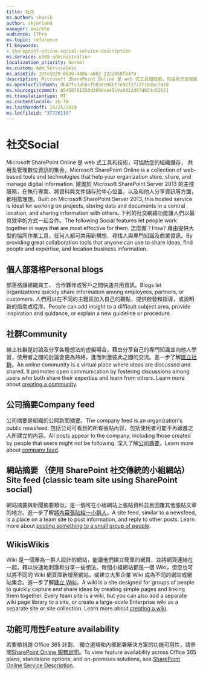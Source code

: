 ```yaml
---
title: 社交
ms.author: sharik
author: skjerland
manager: mnirkhe
audience: ITPro
ms.topic: reference
f1_keywords:
- sharepoint-online-social-service-description
ms.service: o365-administration
localization_priority: Normal
ms.custom: Adm_ServiceDesc
ms.assetid: 207c5829-0ba9-440a-a602-1222458fb479
description: Microsoft SharePoint Online 是 web 式工具和技術，可協助您的組織儲存、 共用及管理數位資訊的集合。 建置於 Microsoft SharePoint Server 2013 的主控服務，在執行專案、將資料與文件儲存於中心位置，以及和他人分享資訊等方面，都相當理想。
ms.openlocfilehash: d647fc1a58cf503ec046f7e92f3772f10dbc741d
ms.sourcegitcommit: 05458701350d269dce45c9a0812d67d653c52621
ms.translationtype: MT
ms.contentlocale: zh-TW
ms.lasthandoff: 10/25/2019
ms.locfileid: "37726110"
---
```

# <a name="social"></a><span data-ttu-id="07d74-104">社交</span><span class="sxs-lookup"><span data-stu-id="07d74-104">Social</span></span>

<span data-ttu-id="07d74-105">Microsoft SharePoint Online 是 web 式工具和技術，可協助您的組織儲存、 共用及管理數位資訊的集合。</span><span class="sxs-lookup"><span data-stu-id="07d74-105">Microsoft SharePoint Online is a collection of web-based tools and technologies that help your organization store, share, and manage digital information.</span></span> <span data-ttu-id="07d74-106">建置於 Microsoft SharePoint Server 2013 的主控服務，在執行專案、將資料與文件儲存於中心位置，以及和他人分享資訊等方面，都相當理想。</span><span class="sxs-lookup"><span data-stu-id="07d74-106">Built on Microsoft SharePoint Server 2013, this hosted service is ideal for working on projects, storing data and documents in a central location, and sharing information with others.</span></span> <span data-ttu-id="07d74-107">下列的社交網路功能讓人們以最具效率的方式一起合作。</span><span class="sxs-lookup"><span data-stu-id="07d74-107">The following Social features let people work together in ways that are most effective for them.</span></span> <span data-ttu-id="07d74-108">怎麼做？</span><span class="sxs-lookup"><span data-stu-id="07d74-108">How?</span></span> <span data-ttu-id="07d74-109">藉由提供大型的協同作業工具，任何人都可共用新構想、尋找人與專門知識及商業資訊。</span><span class="sxs-lookup"><span data-stu-id="07d74-109">By providing great collaboration tools that anyone can use to share ideas, find people and expertise, and location business information.</span></span> 
  
## <a name="personal-blogs"></a><span data-ttu-id="07d74-110">個人部落格</span><span class="sxs-lookup"><span data-stu-id="07d74-110">Personal blogs</span></span>

<span data-ttu-id="07d74-111">部落格讓組織員工、 合作夥伴或客戶之間快速共用資訊。</span><span class="sxs-lookup"><span data-stu-id="07d74-111">Blogs let organizations quickly share information among employees, partners, or customers.</span></span> <span data-ttu-id="07d74-112">人們可以在不同的主題區加入自己的觀點，提供啟發和指導，或說明新的指南或程序。</span><span class="sxs-lookup"><span data-stu-id="07d74-112">People can add insight to a difficult subject area, provide inspiration and guidance, or explain a new guideline or procedure.</span></span>
  
## <a name="community"></a><span data-ttu-id="07d74-113">社群</span><span class="sxs-lookup"><span data-stu-id="07d74-113">Community</span></span>

<span data-ttu-id="07d74-p104">線上社群是討論及分享各種想法的虛擬場合。藉由分享自己的專門知識並向他人學習，使用者之間的討論會更為熱絡，進而刺激彼此之間的交流。進一步了解[建立社群](https://go.microsoft.com/fwlink/p/?LinkId=271061)。</span><span class="sxs-lookup"><span data-stu-id="07d74-p104">An online community is a virtual place where ideas are discussed and shared. It promotes open communication by fostering discussions among users who both share their expertise and learn from others. Learn more about [creating a community](https://go.microsoft.com/fwlink/p/?LinkId=271061).</span></span>
  
## <a name="company-feed"></a><span data-ttu-id="07d74-117">公司摘要</span><span class="sxs-lookup"><span data-stu-id="07d74-117">Company feed</span></span>

<span data-ttu-id="07d74-118">公司摘要是組織的公開新聞摘要。</span><span class="sxs-lookup"><span data-stu-id="07d74-118">The company feed is an organization's public newsfeed.</span></span> <span data-ttu-id="07d74-119">包括公司可看到的所有張貼內容，包括使用者可能不再跟進之人所建立的內容。</span><span class="sxs-lookup"><span data-stu-id="07d74-119">All posts appear to the company, including those created by people that users might not be following.</span></span> <span data-ttu-id="07d74-120">深入了解[公司摘要](https://support.office.com/article/D1A6A747-5789-498F-9DB5-C5692A9C9559)。</span><span class="sxs-lookup"><span data-stu-id="07d74-120">Learn more about [company feed](https://support.office.com/article/D1A6A747-5789-498F-9DB5-C5692A9C9559).</span></span>
  
## <a name="site-feed-classic-team-site-using-sharepoint-social"></a><span data-ttu-id="07d74-121">網站摘要 （使用 SharePoint 社交傳統的小組網站）</span><span class="sxs-lookup"><span data-stu-id="07d74-121">Site feed (classic team site using SharePoint social)</span></span>

<span data-ttu-id="07d74-p106">網站摘要與新聞摘要類似，是一個可在小組網站上張貼資料並且回覆其他張貼文章的地方。進一步了解[將內容張貼給一小群人](https://go.microsoft.com/fwlink/p/?LinkId=271071)。</span><span class="sxs-lookup"><span data-stu-id="07d74-p106">A site feed, similar to a newsfeed, is a place on a team site to post information, and reply to other posts. Learn more about [posting something to a small group of people](https://go.microsoft.com/fwlink/p/?LinkId=271071).</span></span>
  
## <a name="wikis"></a><span data-ttu-id="07d74-124">Wikis</span><span class="sxs-lookup"><span data-stu-id="07d74-124">Wikis</span></span>

<span data-ttu-id="07d74-p107">Wiki 是一個專為一群人設計的網站，能讓他們建立簡單的網頁，並將網頁連結在一起，藉以快速地刺激和分享一些想法。每個小組網站都是一個 Wiki，但您也可以將不同的 Wiki 網頁庫新增至網站，或建立大型企業 Wiki 成為不同的網站或網站集合。進一步了解[建立 Wiki](https://go.microsoft.com/fwlink/p/?LinkId=271358)。</span><span class="sxs-lookup"><span data-stu-id="07d74-p107">A wiki is a site designed for groups of people to quickly capture and share ideas by creating simple pages and linking them together. Every team site is a wiki, but you can also add a separate wiki page library to a site, or create a large-scale Enterprise wiki as a separate site or site collection. Learn more about [creating a wiki](https://go.microsoft.com/fwlink/p/?LinkId=271358).</span></span>
  
## <a name="feature-availability"></a><span data-ttu-id="07d74-128">功能可用性</span><span class="sxs-lookup"><span data-stu-id="07d74-128">Feature availability</span></span>

<span data-ttu-id="07d74-129">若要檢視跨 Office 365 計劃、 獨立選項和內部部署解決方案的功能可用性，請參閱[SharePoint Online 服務說明](sharepoint-online-service-description.md)。</span><span class="sxs-lookup"><span data-stu-id="07d74-129">To view feature availability across Office 365 plans, standalone options, and on-premises solutions, see [SharePoint Online Service Description](sharepoint-online-service-description.md).</span></span>
